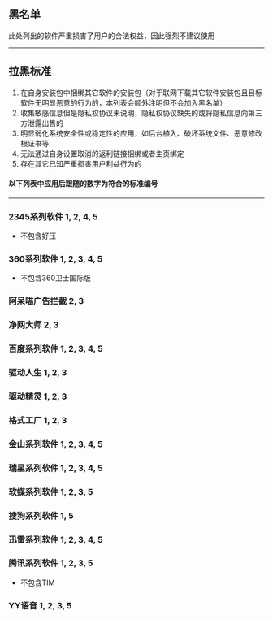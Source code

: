 ## 黑名单

此处列出的软件严重损害了用户的合法权益，因此强烈不建议使用

---

## 拉黑标准

1. 在自身安装包中捆绑其它软件的安装包（对于联网下载其它软件安装包且目标软件无明显恶意的行为的，本列表会额外注明但不会加入黑名单）
2. 收集敏感信息但是隐私权协议未说明，隐私权协议缺失的或将隐私信息向第三方泄露出售的
3. 明显弱化系统安全性或稳定性的应用，如后台植入、破坏系统文件、恶意修改根证书等
4. 无法通过自身设置取消的返利链接捆绑或者主页绑定
5. 存在其它已知严重损害用户利益行为的

#### 以下列表中应用后跟随的数字为符合的标准编号

---

### 2345系列软件   1, 2, 4, 5

* 不包含好压

### 360系列软件   1, 2, 3, 4, 5

* 不包含360卫士国际版

### 阿呆喵广告拦截   2, 3

### 净网大师   2, 3

### 百度系列软件   1, 2, 3, 4, 5

### 驱动人生   1, 2, 3

### 驱动精灵   1, 2, 3

### 格式工厂   1, 2, 3

### 金山系列软件   1, 2, 3, 4, 5

### 瑞星系列软件   1, 2, 3, 4, 5

### 软媒系列软件   1, 2, 3, 5

### 搜狗系列软件   1, 5

### 迅雷系列软件   1, 2, 3, 4, 5

### 腾讯系列软件   1, 2, 3, 5

* 不包含TIM

### YY语音   1, 2, 3, 5



